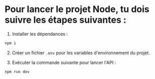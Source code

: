 # Pour lancer le projet Node, tu dois suivre les étapes suivantes :

1. Installer les dépendances :

```bash
npm i
```

2. Créer un fichier `.env` pour les variables d'environnement du projet.

3. Exécuter la commande suivante pour lancer l'API :

```bash
npm run dev
```
